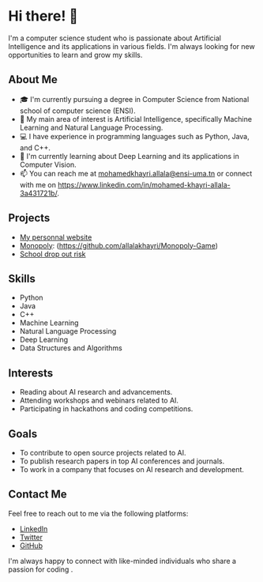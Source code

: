 # Hi there! 👋

I'm a computer science student who is passionate about Artificial Intelligence and its applications in various fields. I'm always looking for new opportunities to learn and grow my skills.

## About Me

- 🎓 I'm currently pursuing a degree in Computer Science from National school of computer science (ENSI).
- 🤖 My main area of interest is Artificial Intelligence, specifically Machine Learning and Natural Language Processing.
- 💻 I have experience in programming languages such as Python, Java, and C++.
- 🌱 I'm currently learning about Deep Learning and its applications in Computer Vision.
- 📫 You can reach me at mohamedkhayri.allala@ensi-uma.tn or connect with me on https://www.linkedin.com/in/mohamed-khayri-allala-3a431721b/.

## Projects

- [My personnal website](https://github.com/allalakhayri/PersonnalPortfolio)
- [Monopoly](link): (https://github.com/allalakhayri/Monopoly-Game)
- [School drop out risk](https://github.com/allalakhayri/Dropout-prediction-model-)

## Skills

- Python
- Java
- C++
- Machine Learning
- Natural Language Processing
- Deep Learning
- Data Structures and Algorithms

## Interests

- Reading about AI research and advancements.
- Attending workshops and webinars related to AI.
- Participating in hackathons and coding competitions.

## Goals

- To contribute to open source projects related to AI.
- To publish research papers in top AI conferences and journals.
- To work in a company that focuses on AI research and development.

## Contact Me

Feel free to reach out to me via the following platforms:

- [LinkedIn](https://www.linkedin.com/in/mohamed-khayri-allala-3a431721b/)
- [Twitter](https://twitter.com/MedKhayri1)
- [GitHub](https://github.com/allalakhayri/)

I'm always happy to connect with like-minded individuals who share a passion for coding .
